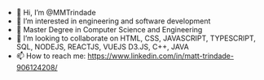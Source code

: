 - 👋 Hi, I’m @MMTrindade
- 👀 I’m interested in engineering and software development
- 🌱 Master Degree in Computer Science and Engineering
- 💞️ I’m looking to collaborate on HTML, CSS, JAVASCRIPT, TYPESCRIPT, SQL, NODEJS, REACTJS, VUEJS D3.JS, C++, JAVA
- 📫 How to reach me:    https://www.linkedin.com/in/matt-trindade-906124208/

<!---
MMTrindade/MMTrindade is a ✨ special ✨ repository because its `README.md` (this file) appears on your GitHub profile.
You can click the Preview link to take a look at your changes.
--->
